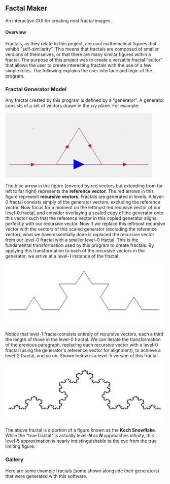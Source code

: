 ## Factal Maker

An interactive GUI for creating neat fractal images.

#### Overview

Fractals, as they relate to this project, are cool mathematical figures that exhibit "self-similarity". This means that fractals are composed of smaller versions of themselves, or that there are many similar figures within a fractal. The purpose of this project was to create a versatile fractal "editor" that allows the user to create interesting fractals with the use of a few simple rules. The following explains the user interface and logic of the program.

### Fractal Generator Model

Any fractal created by this program is defined by a "generator". A generator consists of a set of vectors drawn in the x/y plane. For example:

<div class="centered"><img src="https://raw.githubusercontent.com/mitrydoug/fractal-maker/master/images/generator1.jpg"></div>

The blue arrow in the figure (covered by red vectors but extending from far left to far right) represents the **reference vector**. The red arrows in this figure represent **recursive vectors**. Fractals are generated in levels. A level-0 fractal consists simply of the generator vectors, excluding the reference vector. Now focus for a moment on the leftmost red recusive vector of our level-0 fractal, and consider overlaying a scaled copy of the generator onto this vector such that the reference vector in this copied generator aligns perfectly with our recursive vector. Now if we replace this leftmost recursive vector with the vectors of this scaled generator (excluding the reference vector), what we have essentially done is replaced the recursive vector from our level-0 fractal with a smaller level-0 fractal. This is the fundamental transformation used by this program to create fractals. By applying this transformation to each of the recursive vectors in the generator, we arrive at a level-1 instance of the fractal.

<div class="centered"><img src="https://raw.githubusercontent.com/mitrydoug/fractal-maker/master/images/fractal1.png"></div>

Notice that level-1 fractal consists entirely of recursive vectors, each a third the length of those in the level-0 fractal. We can iterate the transformation of the previous paragraph, replacing each recursive vector with a level-0 fractal (using the generator's reference vector for alignment), to achieve a level-2 fractal, and so on. Shown below is a level-5 version of this fractal.

<div class="centered"><img src="https://raw.githubusercontent.com/mitrydoug/fractal-maker/master/images/fractal2.png"></div>

The above fractal is a portion of a figure known as the **Koch Snowflake**. While the "true fractal" is actually level-***N*** as ***N*** approaches infinity, this level-5 approximation is nearly indistinguishable to the eye from the true limiting figure.

### Gallery

Here are some example fractals (some shown alongside their generators) that were generated with this software.

<div class="img-gallery">
<img style="display:none" src="https://raw.githubusercontent.com/mitrydoug/fractal-maker/master/images/fractal3.jpg">
<img style="display:none" src="https://raw.githubusercontent.com/mitrydoug/fractal-maker/master/images/fractal4.jpg">
<img style="display:none" src="https://raw.githubusercontent.com/mitrydoug/fractal-maker/master/images/fractal5.jpg">
<img style="display:none" src="https://raw.githubusercontent.com/mitrydoug/fractal-maker/master/images/fractal6.jpg">
<img style="display:none" src="https://raw.githubusercontent.com/mitrydoug/fractal-maker/master/images/fractal7.jpg">
<img style="display:none" src="https://raw.githubusercontent.com/mitrydoug/fractal-maker/master/images/rightangle.png">
<img style="display:none" src="https://raw.githubusercontent.com/mitrydoug/fractal-maker/master/images/fern.png">
<img style="display:none" src="https://raw.githubusercontent.com/mitrydoug/fractal-maker/master/images/square5.png">
</div>
